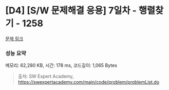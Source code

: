 # [D4] [S/W 문제해결 응용] 7일차 - 행렬찾기 - 1258 

[문제 링크](https://swexpertacademy.com/main/code/problem/problemDetail.do?contestProbId=AV18LoAqItcCFAZN) 

### 성능 요약

메모리: 62,280 KB, 시간: 178 ms, 코드길이: 1,065 Bytes



> 출처: SW Expert Academy, https://swexpertacademy.com/main/code/problem/problemList.do
